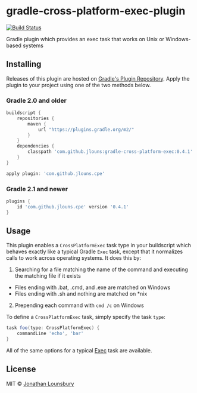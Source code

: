 # gradle-cross-platform-exec-plugin
 [![Build Status](https://travis-ci.org/jlouns/gradle-cross-platform-exec-plugin.svg)](https://travis-ci.org/jlouns/gradle-cross-platform-exec-plugin)

Gradle plugin which provides an exec task that works on Unix or Windows-based systems

## Installing

Releases of this plugin are hosted on [Gradle's Plugin Repository](https://login.gradle.org/plugin/com.github.jlouns.cpe).
Apply the plugin to your project using one of the two methods below.

### Gradle 2.0 and older

```groovy
buildscript {
	repositories {
		maven {
			url "https://plugins.gradle.org/m2/"
		}
	}
	dependencies {
		classpath 'com.github.jlouns:gradle-cross-platform-exec:0.4.1'
	}
}

apply plugin: 'com.github.jlouns.cpe'
```

### Gradle 2.1 and newer

```groovy
plugins {
	id 'com.github.jlouns.cpe' version '0.4.1'
}
```

## Usage

This plugin enables a `CrossPlatformExec` task type in your buildscript which behaves exactly like a typical Gradle
`Exec` task, except that it normalizes calls to work across operating systems. It does this by:

1. Searching for a file matching the name of the command and executing the matching file if it exists
  - Files ending with .bat, .cmd, and .exe are matched on Windows
  - Files ending with .sh and nothing are matched on \*nix
2. Prepending each command with `cmd /c` on Windows

To define a `CrossPlatformExec` task, simply specify the task `type`:

```groovy
task foo(type: CrossPlatformExec) {
	commandLine 'echo', 'bar'
}
```

All of the same options for a typical [Exec](https://gradle.org/docs/current/dsl/org.gradle.api.tasks.Exec.html)
task are available.

## License

MIT © [Jonathan Lounsbury](https://github.com/jlouns)
